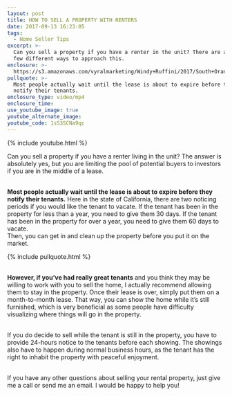 ```yaml
---
layout: post
title: HOW TO SELL A PROPERTY WITH RENTERS
date: 2017-09-13 16:23:05
tags:
  - Home Seller Tips
excerpt: >-
  Can you sell a property if you have a renter in the unit? There are actually a
  few different ways to approach this.
enclosure: >-
  https://s3.amazonaws.com/vyralmarketing/Windy+Ruffini/2017/South+Orange+County+Real+Estate-+How+to+Sell+a+Property+With+Renters.mp4
pullquote: >-
  Most people actually wait until the lease is about to expire before they
  notify their tenants.
enclosure_type: video/mp4
enclosure_time:
use_youtube_image: true
youtube_alternate_image:
youtube_code: 1sS3SCNa9qc
---
```



{% include youtube.html %}

Can you sell a property if you have a renter living in the unit? The answer is absolutely yes, but you are limiting the pool of potential buyers to investors if you are in the middle of a lease.

<br>**Most people actually wait until the lease is about to expire before they notify their tenants.** Here in the state of California, there are two noticing periods if you would like the tenant to vacate. If the tenant has been in the property for less than a year, you need to give them 30 days. If the tenant has been in the property for over a year, you need to give them 60 days to vacate.<br>Then, you can get in and clean up the property before you put it on the market.

{% include pullquote.html %}

<br>**However, if you’ve had really great tenants** and you think they may be willing to work with you to sell the home, I actually recommend allowing them to stay in the property. Once their lease is over, simply put them on a month-to-month lease. That way, you can show the home while it’s still furnished, which is very beneficial as some people have difficulty visualizing where things will go in the property.

<br>If you do decide to sell while the tenant is still in the property, you have to provide 24-hours notice to the tenants before each showing. The showings also have to happen during normal business hours, as the tenant has the right to inhabit the property with peaceful enjoyment.

<br>If you have any other questions about selling your rental property, just give me a call or send me an email. I would be happy to help you!